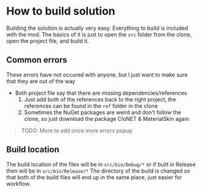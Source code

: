 # How to build solution

Building the solution is actually very easy. Everything to build is included with the mod. The basics of it is just to open the `src` folder from the clone, open the project file, and build it.

## Common errors

These errors have not occured with anyone, but I just want to make sure that they are out of the way

* Both project file say that there are missing dependencies/references
  1. Just add both of the references back to the right project, the references can be found in the `ref` folder in the clone
  2. Sometimes the NuGet packages are weird and don't follow the clone, so just download the package CloNET & MaterialSkin again.
> TODO: More to add once more errors popup

## Build location

The build location of the files will be in `src/bin/Debug/*` or if built in Release then will be in `src/bin/Release/*`
The directory of the build is changed so that both of the build files will end up in the same place, just easier for workflow.
